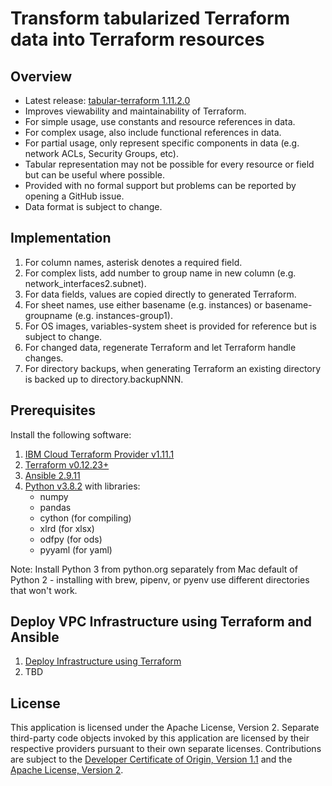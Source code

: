 # Transform tabularized Terraform data into Terraform resources

## Overview

- Latest release: [tabular-terraform 1.11.2.0](/releases/releases.md)
- Improves viewability and maintainability of Terraform.
- For simple usage, use constants and resource references in data.
- For complex usage, also include functional references in data.
- For partial usage, only represent specific components in data (e.g. network ACLs, Security Groups, etc).
- Tabular representation may not be possible for every resource or field but can be useful where possible.
- Provided with no formal support but problems can be reported by opening a GitHub issue.
- Data format is subject to change.

## Implementation

1. For column names, asterisk denotes a required field.
2. For complex lists, add number to group name in new column (e.g. network_interfaces2.subnet).
3. For data fields, values are copied directly to generated Terraform.
4. For sheet names, use either basename (e.g. instances) or basename-groupname (e.g. instances-group1).
5. For OS images, variables-system sheet is provided for reference but is subject to change.
6. For changed data, regenerate Terraform and let Terraform handle changes. 
7. For directory backups, when generating Terraform an existing directory is backed up to directory.backupNNN. 

## Prerequisites

Install the following software:
1. [IBM Cloud Terraform Provider v1.11.1](https://github.com/IBM-Cloud/terraform-provider-ibm/releases)
2. [Terraform v0.12.23+](https://www.terraform.io/downloads.html)
3. [Ansible 2.9.11](https://docs.ansible.com/ansible/latest/index.html)
4. [Python v3.8.2](https://www.python.org/downloads/) with libraries:
    - numpy
    - pandas
    - cython (for compiling)
    - xlrd (for xlsx)
    - odfpy (for ods)
    - pyyaml (for yaml)

Note: Install Python 3 from python.org separately from Mac default of Python 2 - installing with brew, pipenv, or pyenv use different directories that won't work.

## Deploy VPC Infrastructure using Terraform and Ansible

1. [Deploy Infrastructure using Terraform](/docs/terraform.md)
2. TBD

## License

This application is licensed under the Apache License, Version 2.  Separate third-party code objects invoked by this application are licensed by their respective providers pursuant to their own separate licenses.  Contributions are subject to the [Developer Certificate of Origin, Version 1.1](https://developercertificate.org/) and the [Apache License, Version 2](https://www.apache.org/licenses/LICENSE-2.0.txt).
